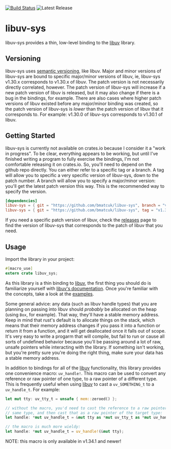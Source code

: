 [![Build Status](https://travis-ci.com/bmatcuk/libuv-sys.svg?branch=master)](https://travis-ci.com/bmatcuk/libuv-sys)
![Latest Release](https://img.shields.io/github/v/release/bmatcuk/libuv-sys?sort=semver)

# libuv-sys
libuv-sys provides a thin, low-level binding to the [libuv] library.

## Versioning
libuv-sys uses [semantic versioning], like libuv. Major and minor versions of
libuv-sys are bound to specific major/minor versions of libuv, ie, libuv-sys
v1.30.x corresponds to v1.30.x of libuv. The patch version is not necessarily
directly correlated, however. The patch version of libuv-sys will increase if a
new patch version of libuv is released, but it may also change if there is a
bug in the bindings, for example. There are also cases where higher patch
versions of libuv existed before any major/minor binding was created, so the
patch version of libuv-sys is _lower_ than the patch version of libuv that it
corresponds to. For example: v1.30.0 of libuv-sys corresponds to v1.30.1 of
libuv.

## Getting Started
libuv-sys is currently not available on crates.io because I consider it a "work
in progress". To be clear, everything appears to be working, but until I've
finished writing a program to fully exercise the bindings, I'm not comfortable
releasing it on crates.io. So, you'll need to depend on the github repo
directly. You can either refer to a specific tag or a branch. A tag will allow
you to specific a very specific version of libuv-sys, down to the patch number.
A branch will allow you to specify a major/minor version: you'll get the latest
patch version this way. This is the recommended way to specify the version.

```toml
[dependencies]
libuv-sys = { git = "https://github.com/bmatcuk/libuv-sys", branch = "v1.34.x" }
libuv-sys = { git = "https://github.com/bmatcuk/libuv-sys", tag = "v1.34.0" }
```

If you need a specific patch version of libuv, check the [releases] page to
find the version of libuv-sys that corresponds to the patch of libuv that you
need.

## Usage
Import the library in your project:

```rust
#[macro_use]
extern crate libuv_sys;
```

As this library is a thin binding to [libuv], the first thing you should do is
familiarize yourself with [libuv's documentation]. Once you're familiar with
the concepts, take a look at the [examples].

Some general advice: any data (such as libuv handle types) that you are
planning on passing into libuv should _probably_ be allocated on the heap
(using `Box`, for example). That way, they'll have a stable memory address.
Keep in mind that rust's default is to allocate things on the stack, which
means that their memory address changes if you pass it into a function or
return it from a function, and it will get deallocated once it falls out of
scope. It's very easy to write a progarm that will compile, but fail to run or
cause all sorts of undefined behavior because you'll be passing around a lot of
raw, unsafe pointers while interacting with the library. If something isn't
working, but you're pretty sure you're doing the right thing, make sure your
data has a stable memory address.

In addition to bindings for all of the [libuv] functionality, this library
provides one convenience macro: `uv_handle!`. This macro can be used to convert
any reference or raw pointer of one type, to a raw pointer of a different type.
This is frequently useful when using [libuv] to cast a `uv_SOMETHING_t` to a
`uv_handle_t`. For example:

```rust
let mut tty: uv_tty_t = unsafe { mem::zeroed() };

// without the macro, you'd need to cast the reference to a raw pointer of the
// same type, and then cast that as a raw pointer of the target type:
let handle: *mut uv_handle_t = &mut tty as *mut uv_tty_t as *mut uv_handle_t;

// the macro is much more wieldy:
let handle: *mut uv_handle_t = uv_handle!(&mut tty);
```

NOTE: this macro is only available in v1.34.1 and newer!

[examples]: https://github.com/bmatcuk/libuv-sys/tree/master/examples
[libuv's documentation]: http://docs.libuv.org
[libuv]: https://libuv.org/
[releases]: https://github.com/bmatcuk/libuv-sys/releases
[semantic versioning]: https://semver.org/
